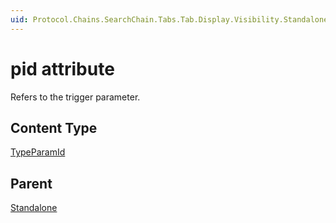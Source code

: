```yaml
---
uid: Protocol.Chains.SearchChain.Tabs.Tab.Display.Visibility.Standalone-pid
---
```


# pid attribute

Refers to the trigger parameter.

## Content Type

[TypeParamId](xref:Protocol-TypeParamId)

## Parent

[Standalone](xref:Protocol.Chains.SearchChain.Tabs.Tab.Display.Visibility.Standalone)
